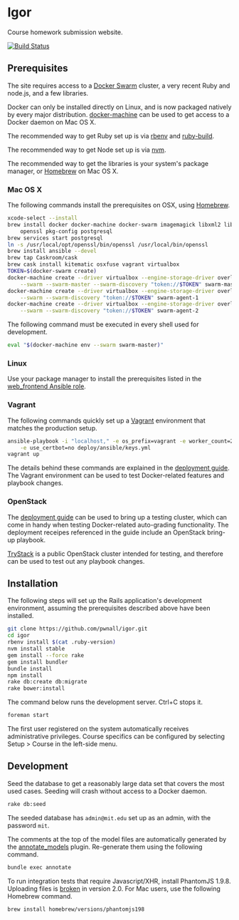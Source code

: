 # Igor

Course homework submission website.

[![Build Status](https://travis-ci.org/pwnall/igor.svg?branch=master)](https://travis-ci.org/pwnall/igor)


## Prerequisites

The site requires access to a [Docker Swarm](https://github.com/docker/swarm)
cluster, a very recent Ruby and node.js, and a few libraries.

Docker can only be installed directly on Linux, and is now packaged natively by
every major distribution. [docker-machine](https://github.com/docker/machine)
can be used to get access to a Docker daemon on Mac OS X.

The recommended way to get Ruby set up is via
[rbenv](https://github.com/sstephenson/rbenv) and
[ruby-build](https://github.com/sstephenson/ruby-build).

The recommended way to get Node set up is via
[nvm](https://github.com/creationix/nvm).

The recommended way to get the libraries is your system's package manager, or
[Homebrew](http://brew.sh/) on Mac OS X.

### Mac OS X

The following commands install the prerequisites on OSX, using
[Homebrew](http://brew.sh).

```bash
xcode-select --install
brew install docker docker-machine docker-swarm imagemagick libxml2 libxslt \
    openssl pkg-config postgresql
brew services start postgresql
ln -s /usr/local/opt/openssl/bin/openssl /usr/local/bin/openssl
brew install ansible --devel
brew tap Caskroom/cask
brew cask install kitematic osxfuse vagrant virtualbox
TOKEN=$(docker-swarm create)
docker-machine create --driver virtualbox --engine-storage-driver overlay \
    --swarm --swarm-master --swarm-discovery "token://$TOKEN" swarm-master
docker-machine create --driver virtualbox --engine-storage-driver overlay \
    --swarm --swarm-discovery "token://$TOKEN" swarm-agent-1
docker-machine create --driver virtualbox --engine-storage-driver overlay \
    --swarm --swarm-discovery "token://$TOKEN" swarm-agent-2
```

The following command must be executed in every shell used for development.

```bash
eval "$(docker-machine env --swarm swarm-master)"
```

### Linux

Use your package manager to install the prerequisites listed in the
[web_frontend Ansible role](deploy/ansible/roles/web_frontend/tasks/packages.yml).

### Vagrant

The following commands quickly set up a [Vagrant](https://www.vagrantup.com/)
environment that matches the production setup.

```bash
ansible-playbook -i "localhost," -e os_prefix=vagrant -e worker_count=2 \
    -e use_certbot=no deploy/ansible/keys.yml
vagrant up
```

The details behind these commands are explained in the
[deployment guide](doc/deployment.md). The Vagrant environment can be used to
test Docker-related features and playbook changes.

### OpenStack

The [deployment guide](doc/deployment.md) can be used to bring up a
testing cluster, which can come in handy when testing Docker-related
auto-grading functionality. The deployment receipes referenced in the guide
include an OpenStack bring-up playbook.

[TryStack](http://trystack.openstack.org/) is a public OpenStack cluster
intended for testing, and therefore can be used to test out any playbook
changes.


## Installation

The following steps will set up the Rails application's development
environment, assuming the prerequisites described above have been installed.

```bash
git clone https://github.com/pwnall/igor.git
cd igor
rbenv install $(cat .ruby-version)
nvm install stable
gem install --force rake
gem install bundler
bundle install
npm install
rake db:create db:migrate
rake bower:install
```

The command below runs the development server. Ctrl+C stops it.

```bash
foreman start
```

The first user registered on the system automatically receives administrative
privileges. Course specifics can be configured by selecting Setup > Course in
the left-side menu.


## Development

Seed the database to get a reasonably large data set that covers the most used
cases. Seeding will crash without access to a Docker daemon.

```bash
rake db:seed
```

The seeded database has `admin@mit.edu` set up as an admin, with the password
`mit`.

The comments at the top of the model files are automatically generated by the
[annotate_models](https://github.com/ctran/annotate_models) plugin. Re-generate
them using the following command.

```bash
bundle exec annotate
```

To run integration tests that require Javascript/XHR, install PhantomJS 1.9.8.
Uploading files is [broken](https://github.com/ariya/phantomjs/issues/12506) in
version 2.0. For Mac users, use the following Homebrew command.

```bash
brew install homebrew/versions/phantomjs198
```
